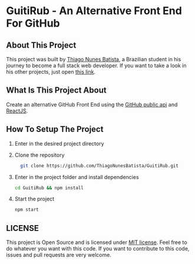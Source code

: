 # GuitiRub - An Alternative Front End For GitHub

## About This Project

This project was built by [Thiago Nunes Batista](https://www.linkedin.com/in/thiagonunesbatista), a Brazilian student in his journey to become a full stack web developer. If you want to take a look in his other projects, just open [this link](https://github.com/ThiagoNunesBatista?tab=repositories).

## What Is This Project About

Create an alternative GitHub Front End using the [GitHub public api](https://developer.github.com/v3) and [ReactJS](https://reactjs.org/).

## How To Setup The Project

1. Enter in the desired project directory

2. Clone the repository

    ```bash
      git clone https://github.com/ThiagoNunesBatista/GuitiRub.git
    ```

3. Enter in the project folder and install dependencies

    ```bash
    cd GuitiRub && npm install
    ```

4. Start the project

    ```bash
    npm start
    ```

## LICENSE

This project is Open Source and is licensed under [MIT license](https://github.com/ThiagoNunesBatista/GuitiRub/blob/master/LICENSE). Feel free to do whatever you want with this code. If you want to contribute to this code, issues and pull requests are very welcome.
